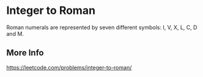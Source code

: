 # Integer to Roman

Roman numerals are represented by seven different symbols: I, V, X, L, C, D and M.

## More Info

<https://leetcode.com/problems/integer-to-roman/>
